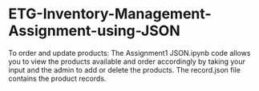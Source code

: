 # ETG-Inventory-Management-Assignment-using-JSON
To order and update products: 
The Assignment1 JSON.ipynb code allows you to view the products available and order accordingly by taking your input and the admin to add or delete the products.  The record.json file contains the product records.
